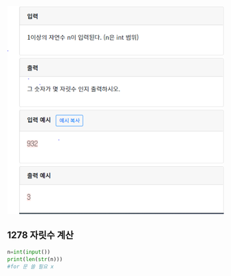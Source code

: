 ![](./img/12780.png)

## 1278  자릿수 계산

 ```python
n=int(input())
print(len(str(n)))
#for 문 쓸 필요 x
 ```

